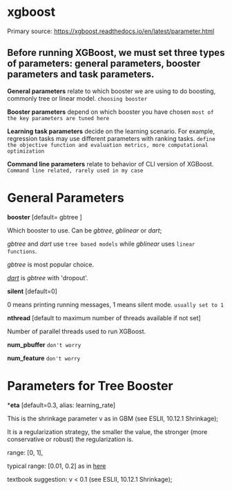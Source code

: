 # xgboost
  Primary source: https://xgboost.readthedocs.io/en/latest/parameter.html
  
## Before running XGBoost, we must set three types of parameters: general parameters, booster parameters and task parameters.

  __General parameters__ relate to which booster we are using to do boosting, commonly tree or linear model.
  `choosing booster`
  
  __Booster parameters__ depend on which booster you have chosen
  `most of the key parameters are tuned here`
  
  __Learning task parameters__ decide on the learning scenario. For example, regression tasks may use different parameters with ranking     tasks.
  `define the objective function and evaluation metrics, more computational optimization`
  
  __Command line parameters__ relate to behavior of CLI version of XGBoost.
  `Command line related, rarely used in my case`
  
  
# General Parameters
  __booster__ [default= gbtree ]
  
  Which booster to use. Can be _gbtree_, _gblinear_ or _dart_; 
  
  _gbtree_ and _dart_ use `tree based models` while _gblinear_ uses `linear functions`.
  
  _gbtree_ is most popular choice.
  
  [_dart_](https://xgboost.readthedocs.io/en/latest/tutorials/dart.html#dart-booster) is _gbtree_ with 'dropout'.
  

  __silent__ [default=0]
  
  0 means printing running messages, 1 means silent mode. `usually set to 1`
  
  
  __nthread__ [default to maximum number of threads available if not set]
  
  Number of parallel threads used to run XGBoost.
  
  __num_pbuffer__  `don't worry`
  
  __num_feature__ `don't worry`
  
  
# Parameters for Tree Booster
  *__eta__ [default=0.3, alias: learning_rate] 
  
  This is the shrinkage parameter &nu; as in GBM (see ESLII, 10.12.1 Shrinkage);
  
  It is a regularization strategy, the smaller the value, the stronger (more conservative or robust) the regularization is.
  
  range: [0, 1], 
  
  typical range: [0.01, 0.2] as in [here](https://www.analyticsvidhya.com/blog/2016/03/complete-guide-parameter-tuning-xgboost-with-codes-python/) 
  
  textbook suggestion: &nu; < 0.1 (see ESLII, 10.12.1 Shrinkage);
  
  
  

